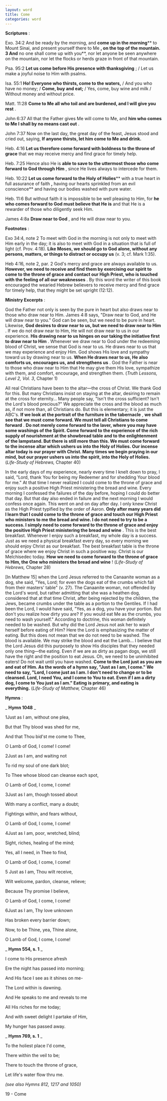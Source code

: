 ```yaml
---
layout: word
title: Come
categories: word
---
```


**Scriptures** :

Exo. 34:2 And be ready by the morning, and **come up in the morning**** to Mount Sinai, and present yourself there to Me **, on the top of the mountain. 3 And** no one shall come up with you**, nor let anyone be seen anywhere on the mountain, nor let the flocks or herds graze in front of that mountain.

Psa. 95:2 **Let us come before His presence with thanksgiving** ; / Let us make a joyful noise to Him with psalms.

Isa. 55:1 **Ho! Everyone who thirsts, come to the waters,** / And you who have no money; / **Come, buy and eat;** / Yes, come, buy wine and milk / Without money and without price.

Matt. 11:28 **Come to Me all who toil and are burdened, and I will give you rest** .

John 6:37 All that the Father gives Me will come to Me, and **him who comes to Me I shall by no means cast out** .

John 7:37 Now on the last day, the great day of the feast, Jesus stood and cried out, saying, **If anyone thirsts, let him come to Me and drink.**

Heb. 4:16 **Let us therefore come forward with boldness to the throne of grace** that we may receive mercy and find grace for timely help.

Heb. 7:25 Hence also He is **able to save to the uttermost those who come forward to God through Him** , since He lives always to intercede for them.

Heb. 10:22 **Let us come forward to the Holy of Holies**** with a true heart in full assurance of faith **,** having our hearts sprinkled from an evil conscience** and having our bodies washed with pure water.

Heb. 11:6 But without faith it is impossible to be well pleasing to Him, for **he who comes forward to God must believe that He is** and that He is a rewarder of those who diligently seek Him.

James 4:8a **Draw near to God** , and He will draw near to you.

**Footnotes** :

Exo 34:4, note 2 To meet with God in the morning is not only to meet with Him early in the day; it is also to meet with God in a situation that is full of light (cf. Prov. 4:18). **Like Moses, we should go to God alone, without any persons, matters, or things to distract or occupy us** (v. 3; cf. Mark 1:35).

Heb 4:16, note 2, par. 2 God's mercy and grace are always available to us. **However, we need to receive and find them by exercising our spirit to come to the throne of grace and contact our High Priest, who is touched with the feeling of all our weaknesses** . By this word the writer of this book encouraged the wearied Hebrew believers to receive mercy and find grace for timely help, that they might be set upright (12:12).

**Ministry Excerpts** :

God the Father not only is seen by the pure in heart but also draws near to those who draw near to Him. James 4:8 says, "Draw near to God, and He will draw near to you." God can be seen, but we need to be pure in heart. Likewise, **God desires to draw near to us, but we need to draw near to Him** . If we do not draw near to Him, He will not draw near to us in our experience. **His drawing near to us hinges on our taking the initiative first to draw near to Him** . Whenever we draw near to God under the redeeming blood of Christ, we sense that God is near to us. He draws near to us that we may experience and enjoy Him. God shows His love and sympathy toward us by drawing near to us. **When He draws near to us, He also comforts us, encourages us, and strengthens us** . God the Father is near to those who draw near to Him that He may give them His love, sympathize with them, and comfort, encourage, and strengthen them. (_Truth Lessons, Level 2, Vol. 3_, Chapter 1)

All real Christians have been to the altar—the cross of Christ. We thank God for this. But many Christians insist on staying at the altar, desiring to remain at the cross for eternity… Many people say, "Isn't the cross sufficient? Isn't the Lord's blood precious?" We appreciate the cross and the blood as much as, if not more than, all Christians do. But this is elementary; it is just the ABC's. **If we look at the portrait of the furniture in the tabernacle** , **we shall see that we must come forward. We must tell all Christians to come forward** . **Do not merely come forward to the laver, where you may have some washings of the Spirit. Come forward to the experience of the rich supply of nourishment at the showbread table and to the enlightenment of the lampstand. But there is still more than this. We must come forward to the incense altar which ushers us into the Holy of Holies. Our incense altar today is our prayer with Christ. Many times we begin praying in our mind, but our prayer ushers us into the spirit, into the Holy of Holies.** (_Life-Study of Hebrews,_ Chapter 40)

In the early days of my experience, nearly every time I knelt down to pray, I said, "Lord, thank You for being my Redeemer and for shedding Your blood for me." At that time I never realized I could come to the throne of grace and enjoy such a positive High Priest ministering the bread and wine. Every morning I confessed the failures of the day before, hoping I could do better that day. But that day also ended in failure and the next morning I would confess once again. This went on and on day after day. I only knew Christ as the High Priest typified by the order of Aaron. **Only after many years did I learn that I could come to the throne of grace and touch our High Priest who ministers to me the bread and wine. I do not need to try to be a success. I simply need to come forward to the throne of grace and enjoy the positive High Priest ministering the bread and wine** . This is the best breakfast. Whenever I enjoy such a breakfast, my whole day is a success. Just as we need a physical breakfast every day, so every morning we should enjoy Christ as our breakfast. The best breakfast table is the throne of grace where we enjoy Christ in such a positive way. Christ is our Melchisedec today. **How we need to come forward to the throne of grace to Him, the One who ministers the bread and wine** ! (_Life-Study of Hebrews,_ Chapter 28)

[In Matthew 15] when the Lord Jesus referred to the Canaanite woman as a dog, she said, "Yes, Lord; for even the dogs eat of the crumbs which fall from their masters' table" (v. 27). The Canaanite woman, not offended by the Lord's word, but rather admitting that she was a heathen dog, considered that at that time Christ, after being rejected by the children, the Jews, became crumbs under the table as a portion to the Gentiles. If I had been the Lord, I would have said, "Yes, as a dog, you have your portion. But don't you realize how dirty you are? If you would eat Me as the crumbs, you need to wash yourself." According to doctrine, this woman definitely needed to be washed. But why did the Lord Jesus not ask her to wash herself before eating of Him? Here the Lord is emphasizing the matter of eating. But this does not mean that we do not need to be washed. The blood is available. We may strike the blood and eat the Lamb… I believe that the Lord Jesus did this purposely to show His disciples that they needed only one thing—the eating. Even if we are as dirty as pagan dogs, we still have the right and the position to eat Jesus. Oh, we need to be uninhibited eaters! Do not wait until you have washed. **Come to the Lord just as you are and eat of Him. As the words of a hymn say, "Just as I am, I come." We need to say, "Lord, I come just as I am. I don't need to change or to be cleansed. Lord, I need You, and I come to You to eat. Even if I am a dirty dog, I come to You just as I am." Eating is primary, and eating is everything.** (_Life-Study of Matthew,_ Chapter 46)

**Hymns** :

_ **Hymn 1048** _

1Just as I am, without one plea,

But that Thy blood was shed for me,

And that Thou bid'st me come to Thee,

O Lamb of God, I come! I come!

2Just as I am, and waiting not

To rid my soul of one dark blot;

To Thee whose blood can cleanse each spot,

O Lamb of God, I come, I come!

3Just as I am, though tossed about

With many a conflict, many a doubt;

Fightings within, and fears without,

O Lamb of God, I come, I come!

4Just as I am, poor, wretched, blind;

Sight, riches, healing of the mind;

Yes, all I need, in Thee to find,

O Lamb of God, I come, I come!

5 Just as I am, Thou wilt receive,

Wilt welcome, pardon, cleanse, relieve;

Because Thy promise I believe,

O Lamb of God, I come, I come!

6Just as I am, Thy love unknown

Has broken every barrier down;

Now, to be Thine, yea, Thine alone,

O Lamb of God, I come, I come!

_ **Hymn 554, s. 1** _

I come to His presence afresh

Ere the night has passed into morning;

And His face I see as it shines on me-

The Lord within is dawning.

And He speaks to me and reveals to me

All His riches for me today;

And with sweet delight I partake of Him,

My hunger has passed away.

_ **Hymn 769, s. 1** _

To the holiest place I'd come,

There within the veil to be;

There to touch the throne of grace,

Let life's water flow thru me.

_(see also Hymns 812, 1217 and 1050)_

19 - Come

